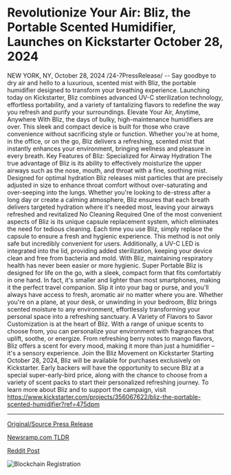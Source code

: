 # Revolutionize Your Air: Bliz, the Portable Scented Humidifier, Launches on Kickstarter October 28, 2024

NEW YORK, NY, October 28, 2024 /24-7PressRelease/ -- Say goodbye to dry air and hello to a luxurious, scented mist with Bliz, the portable humidifier designed to transform your breathing experience. Launching today on Kickstarter, Bliz combines advanced UV-C sterilization technology, effortless portability, and a variety of tantalizing flavors to redefine the way you refresh and purify your surroundings.  Elevate Your Air, Anytime, Anywhere With Bliz, the days of bulky, high-maintenance humidifiers are over. This sleek and compact device is built for those who crave convenience without sacrificing style or function. Whether you're at home, in the office, or on the go, Bliz delivers a refreshing, scented mist that instantly enhances your environment, bringing wellness and pleasure in every breath.  Key Features of Bliz: Specialized for Airway Hydration The true advantage of Bliz is its ability to effectively moisturize the upper airways such as the nose, mouth, and throat with a fine, soothing mist. Designed for optimal hydration Bliz releases mist particles that are precisely adjusted in size to enhance throat comfort without over-saturating and over-seeping into the lungs. Whether you're looking to de-stress after a long day or create a calming atmosphere, Bliz ensures that each breath delivers targeted hydration where it's needed most, leaving your airways refreshed and revitalized  No Cleaning Required One of the most convenient aspects of Bliz is its unique capsule replacement system, which eliminates the need for tedious cleaning. Each time you use Bliz, simply replace the capsule to ensure a fresh and hygienic experience. This method is not only safe but incredibly convenient for users. Additionally, a UV-C LED is integrated into the lid, providing added sterilization, keeping your device clean and free from bacteria and mold. With Bliz, maintaining respiratory health has never been easier or more hygienic.  Super Portable Bliz is designed for life on the go, with a sleek, compact form that fits comfortably in one hand. In fact, it's smaller and lighter than most smartphones, making it the perfect travel companion. Slip it into your bag or purse, and you'll always have access to fresh, aromatic air no matter where you are. Whether you're on a plane, at your desk, or unwinding in your bedroom, Bliz brings scented moisture to any environment, effortlessly transforming your personal space into a refreshing sanctuary.  A Variety of Flavors to Savor Customization is at the heart of Bliz. With a range of unique scents to choose from, you can personalize your environment with fragrances that uplift, soothe, or energize. From refreshing berry notes to mango flavors, Bliz offers a scent for every mood, making it more than just a humidifier – it's a sensory experience.  Join the Bliz Movement on Kickstarter Starting October 28, 2024, Bliz will be available for purchases exclusively on Kickstarter. Early backers will have the opportunity to secure Bliz at a special super-early-bird price, along with the chance to choose from a variety of scent packs to start their personalized refreshing journey.  To learn more about Bliz and to support the campaign, visit https://www.kickstarter.com/projects/356067622/bliz-the-portable-scented-humidifier?ref=475dpm 

---

[Original/Source Press Release](https://www.24-7pressrelease.com/press-release/515626/revolutionize-your-air-bliz-the-portable-scented-humidifier-launches-on-kickstarter-october-28-2024)
                    

[Newsramp.com TLDR](https://newsramp.com/curated-news/introducing-bliz-the-portable-scented-humidifier-redefining-air-quality/a49d1f6fd76cbbb7a1dffd51675a9820) 

 



[Reddit Post](https://www.reddit.com/r/TravelAndLeisureNews/comments/1gdw6nf/introducing_bliz_the_portable_scented_humidifier/) 



![Blockchain Registration](https://cdn.newsramp.app/24-7PressRelease/qrcode/2410/28/marksBIN.webp)